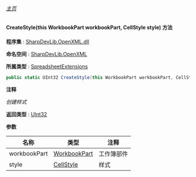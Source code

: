 ###### [主页](./Index.md "主页")

#### CreateStyle(this WorkbookPart workbookPart, CellStyle style) 方法

**程序集** : [SharpDevLib.OpenXML.dll](./SharpDevLib.OpenXML.assembly.md "SharpDevLib.OpenXML.dll")

**命名空间** : [SharpDevLib.OpenXML](./SharpDevLib.OpenXML.namespace.md "SharpDevLib.OpenXML")

**所属类型** : [SpreadsheetExtensions](./SharpDevLib.OpenXML.SpreadsheetExtensions.md "SpreadsheetExtensions")

``` csharp
public static UInt32 CreateStyle(this WorkbookPart workbookPart, CellStyle style)
```

**注释**

*创建样式*



**返回类型** : [UInt32](https://learn.microsoft.com/en-us/dotnet/api/system.uint32 "UInt32")


**参数**

|名称|类型|注释|
|---|---|---|
|workbookPart|[WorkbookPart](https://learn.microsoft.com/en-us/dotnet/api/documentformat.openxml.packaging.workbookpart "WorkbookPart")|工作簿部件|
|style|[CellStyle](./SharpDevLib.OpenXML.CellStyle.md "CellStyle")|样式|



